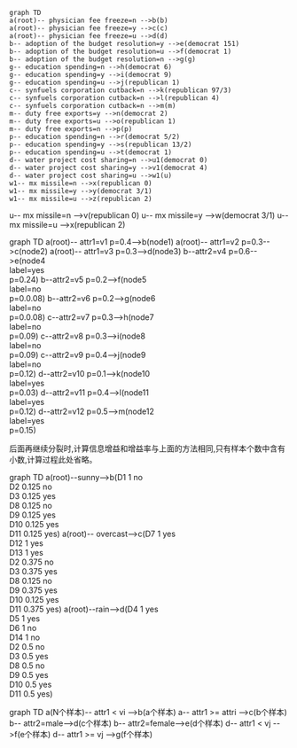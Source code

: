 ```mermaid
graph TD
a(root)-- physician fee freeze=n -->b(b)
a(root)-- physician fee freeze=y -->c(c)
a(root)-- physician fee freeze=u -->d(d)
b-- adoption of the budget resolution=y -->e(democrat 151)
b-- adoption of the budget resolution=u -->f(democrat 1)
b-- adoption of the budget resolution=n -->g(g)
g-- education spending=n -->h(democrat 6)
g-- education spending=y -->i(democrat 9)
g-- education spending=u -->j(republican 1)
c-- synfuels corporation cutback=n -->k(republican 97/3)
c-- synfuels corporation cutback=n -->l(republican 4)
c-- synfuels corporation cutback=n -->m(m)
m-- duty free exports=y -->n(democrat 2)
m-- duty free exports=u -->o(republican 1)
m-- duty free exports=n -->p(p)
p-- education spending=n -->r(democrat 5/2)
p-- education spending=y -->s(republican 13/2)
p-- education spending=u -->t(democrat 1)
d-- water project cost sharing=n -->u1(democrat 0)
d-- water project cost sharing=y -->v1(democrat 4)
d-- water project cost sharing=u -->w1(u)
w1-- mx missile=n -->x(republican 0)
w1-- mx missile=y -->y(democrat 3/1)
w1-- mx missile=u -->z(republican 2)
```
u-- mx missile=n -->v(republican 0)
u-- mx missile=y -->w(democrat 3/1)
u-- mx missile=u -->x(republican 2)


graph TD
a(root)-- attr1=v1 p=0.4-->b(node1)
a(root)-- attr1=v2 p=0.3-->c(node2)
a(root)-- attr1=v3 p=0.3-->d(node3)
b--attr2=v4 p=0.6-->e(node4<br>label=yes<br>p=0.24)
b--attr2=v5 p=0.2-->f(node5<br>label=no<br>p=0.0.08)
b--attr2=v6 p=0.2-->g(node6<br>label=no<br>p=0.0.08)
c--attr2=v7 p=0.3-->h(node7<br>label=no<br>p=0.09)
c--attr2=v8 p=0.3-->i(node8<br>label=no<br>p=0.09)
c--attr2=v9 p=0.4-->j(node9<br>label=no<br>p=0.12)
d--attr2=v10 p=0.1-->k(node10<br>label=yes<br>p=0.03)
d--attr2=v11 p=0.4-->l(node11<br>label=yes<br>p=0.12)
d--attr2=v12 p=0.5-->m(node12<br>label=yes<br>p=0.15)

后面再继续分裂时,计算信息增益和增益率与上面的方法相同,只有样本个数中含有小数,计算过程此处省略。

graph TD
a(root)--sunny-->b(D1 	1	no<br>D2	0.125	no<br>D3	0.125	yes<br>D8	0.125	no<br>D9	0.125	yes<br>D10	0.125	yes<br>D11	0.125	yes)
a(root)-- overcast-->c(D7 	1	yes<br>D12 	1	yes<br>D13	1	yes<br>D2	0.375	no<br>D3	0.375	yes<br>D8	0.125	no<br>D9	0.375	yes<br>D10	0.125	yes<br>D11	0.375	yes)
a(root)--rain-->d(D4 	1	yes<br>D5 	1	yes<br>D6	1	no<br>D14	1	no<br>D2	0.5	no<br>D3	0.5	yes<br>D8	0.5	no<br>D9	0.5	yes<br>D10	0.5	yes<br>D11	0.5	yes)


graph TD
a(N个样本)-- attr1 < vi -->b(a个样本)
a-- attr1 >= attri -->c(b个样本)
b-- attr2=male-->d(c个样本)
b-- attr2=female-->e(d个样本)
d-- attr1 < vj -->f(e个样本)
d-- attr1 >= vj -->g(f个样本)